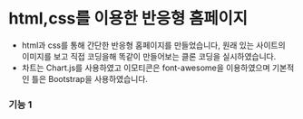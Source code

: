 # html,css를 이용한 반응형 홈페이지

- html과 css를 통해 간단한 반응형 홈페이지를 만들었습니다, 원래 있는 사이트의 이미지를 보고 직접 코딩을해 똑같이 만들어보는 클론 코딩을 실시하였습니다.
- 차트는 Chart.js를 사용하였고 이모티콘은 font-awesome을 이용하였으며 기본적인 틀은 Bootstrap을 사용하였습니다.


### 기능 1
